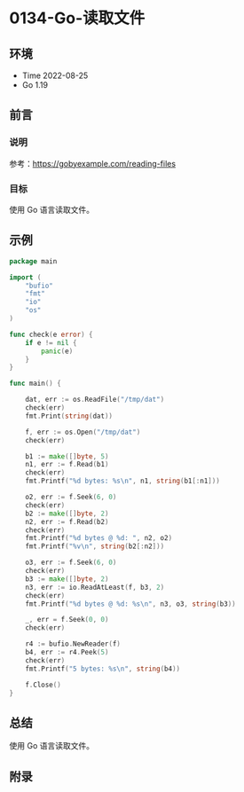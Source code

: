 # 0134-Go-读取文件

## 环境

- Time 2022-08-25
- Go 1.19

## 前言

### 说明

参考：<https://gobyexample.com/reading-files>

### 目标

使用 Go 语言读取文件。

## 示例

```go
package main

import (
    "bufio"
    "fmt"
    "io"
    "os"
)

func check(e error) {
    if e != nil {
        panic(e)
    }
}

func main() {

    dat, err := os.ReadFile("/tmp/dat")
    check(err)
    fmt.Print(string(dat))

    f, err := os.Open("/tmp/dat")
    check(err)

    b1 := make([]byte, 5)
    n1, err := f.Read(b1)
    check(err)
    fmt.Printf("%d bytes: %s\n", n1, string(b1[:n1]))

    o2, err := f.Seek(6, 0)
    check(err)
    b2 := make([]byte, 2)
    n2, err := f.Read(b2)
    check(err)
    fmt.Printf("%d bytes @ %d: ", n2, o2)
    fmt.Printf("%v\n", string(b2[:n2]))

    o3, err := f.Seek(6, 0)
    check(err)
    b3 := make([]byte, 2)
    n3, err := io.ReadAtLeast(f, b3, 2)
    check(err)
    fmt.Printf("%d bytes @ %d: %s\n", n3, o3, string(b3))

    _, err = f.Seek(0, 0)
    check(err)

    r4 := bufio.NewReader(f)
    b4, err := r4.Peek(5)
    check(err)
    fmt.Printf("5 bytes: %s\n", string(b4))

    f.Close()
}
```

## 总结

使用 Go 语言读取文件。

## 附录
